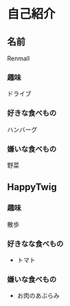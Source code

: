 # 自己紹介

## 名前
Renmall

### 趣味
ドライブ

### 好きな食べもの
ハンバーグ

### 嫌いな食べもの
野菜

## HappyTwig

### 趣味
散歩

### 好きなな食べもの

 + トマト

### 嫌いな食べもの

 + お肉のあぶらみ

